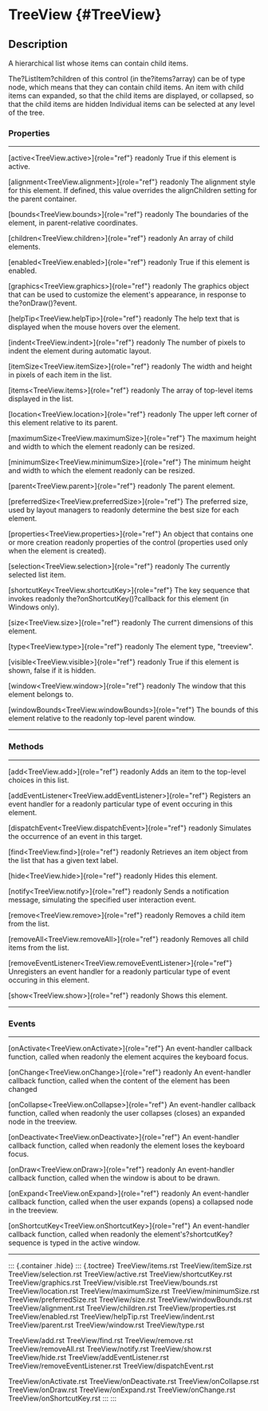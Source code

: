 TreeView {#TreeView}
========

Description
-----------

A hierarchical list whose items can contain child items.

The?ListItem?children of this control (in the?items?array) can be of
type node, which means that they can contain child items. An item with
child items can expanded, so that the child items are displayed, or
collapsed, so that the child items are hidden Individual items can be
selected at any level of the tree.

### Properties

  ------------------------------------------------------- -------------------------------------------------
  [active\<TreeView.active\>]{role="ref"} readonly        True if this element is active.

  [alignment\<TreeView.alignment\>]{role="ref"} readonly  The alignment style for this element. If defined,
                                                          this value overrides the alignChildren setting
                                                          for the parent container.

  [bounds\<TreeView.bounds\>]{role="ref"} readonly        The boundaries of the element, in parent-relative
                                                          coordinates.

  [children\<TreeView.children\>]{role="ref"} readonly    An array of child elements.

  [enabled\<TreeView.enabled\>]{role="ref"} readonly      True if this element is enabled.

  [graphics\<TreeView.graphics\>]{role="ref"} readonly    The graphics object that can be used to customize
                                                          the element\'s appearance, in response to
                                                          the?onDraw()?event.

  [helpTip\<TreeView.helpTip\>]{role="ref"} readonly      The help text that is displayed when the mouse
                                                          hovers over the element.

  [indent\<TreeView.indent\>]{role="ref"} readonly        The number of pixels to indent the element during
                                                          automatic layout.

  [itemSize\<TreeView.itemSize\>]{role="ref"} readonly    The width and height in pixels of each item in
                                                          the list.

  [items\<TreeView.items\>]{role="ref"} readonly          The array of top-level items displayed in the
                                                          list.

  [location\<TreeView.location\>]{role="ref"} readonly    The upper left corner of this element relative to
                                                          its parent.

  [maximumSize\<TreeView.maximumSize\>]{role="ref"}       The maximum height and width to which the element
  readonly                                                can be resized.

  [minimumSize\<TreeView.minimumSize\>]{role="ref"}       The minimum height and width to which the element
  readonly                                                can be resized.

  [parent\<TreeView.parent\>]{role="ref"} readonly        The parent element.

  [preferredSize\<TreeView.preferredSize\>]{role="ref"}   The preferred size, used by layout managers to
  readonly                                                determine the best size for each element.

  [properties\<TreeView.properties\>]{role="ref"}         An object that contains one or more creation
  readonly                                                properties of the control (properties used only
                                                          when the element is created).

  [selection\<TreeView.selection\>]{role="ref"} readonly  The currently selected list item.

  [shortcutKey\<TreeView.shortcutKey\>]{role="ref"}       The key sequence that invokes
  readonly                                                the?onShortcutKey()?callback for this element (in
                                                          Windows only).

  [size\<TreeView.size\>]{role="ref"} readonly            The current dimensions of this element.

  [type\<TreeView.type\>]{role="ref"} readonly            The element type, \"treeview\".

  [visible\<TreeView.visible\>]{role="ref"} readonly      True if this element is shown, false if it is
                                                          hidden.

  [window\<TreeView.window\>]{role="ref"} readonly        The window that this element belongs to.

  [windowBounds\<TreeView.windowBounds\>]{role="ref"}     The bounds of this element relative to the
  readonly                                                top-level parent window.
  ------------------------------------------------------- -------------------------------------------------

### Methods

  ------------------------------------------------------------------- ----------------------------------------
  [add\<TreeView.add\>]{role="ref"} readonly                          Adds an item to the top-level choices in
                                                                      this list.

  [addEventListener\<TreeView.addEventListener\>]{role="ref"}         Registers an event handler for a
  readonly                                                            particular type of event occuring in
                                                                      this element.

  [dispatchEvent\<TreeView.dispatchEvent\>]{role="ref"} readonly      Simulates the occurrence of an event in
                                                                      this target.

  [find\<TreeView.find\>]{role="ref"} readonly                        Retrieves an item object from the list
                                                                      that has a given text label.

  [hide\<TreeView.hide\>]{role="ref"} readonly                        Hides this element.

  [notify\<TreeView.notify\>]{role="ref"} readonly                    Sends a notification message, simulating
                                                                      the specified user interaction event.

  [remove\<TreeView.remove\>]{role="ref"} readonly                    Removes a child item from the list.

  [removeAll\<TreeView.removeAll\>]{role="ref"} readonly              Removes all child items from the list.

  [removeEventListener\<TreeView.removeEventListener\>]{role="ref"}   Unregisters an event handler for a
  readonly                                                            particular type of event occuring in
                                                                      this element.

  [show\<TreeView.show\>]{role="ref"} readonly                        Shows this element.
  ------------------------------------------------------------------- ----------------------------------------

### Events

  ------------------------------------------------------- -----------------------------------------------
  [onActivate\<TreeView.onActivate\>]{role="ref"}         An event-handler callback function, called when
  readonly                                                the element acquires the keyboard focus.

  [onChange\<TreeView.onChange\>]{role="ref"} readonly    An event-handler callback function, called when
                                                          the content of the element has been changed

  [onCollapse\<TreeView.onCollapse\>]{role="ref"}         An event-handler callback function, called when
  readonly                                                the user collapses (closes) an expanded node in
                                                          the treeview.

  [onDeactivate\<TreeView.onDeactivate\>]{role="ref"}     An event-handler callback function, called when
  readonly                                                the element loses the keyboard focus.

  [onDraw\<TreeView.onDraw\>]{role="ref"} readonly        An event-handler callback function, called when
                                                          the window is about to be drawn.

  [onExpand\<TreeView.onExpand\>]{role="ref"} readonly    An event-handler callback function, called when
                                                          the user expands (opens) a collapsed node in
                                                          the treeview.

  [onShortcutKey\<TreeView.onShortcutKey\>]{role="ref"}   An event-handler callback function, called when
  readonly                                                the element\'s?shortcutKey?sequence is typed in
                                                          the active window.
  ------------------------------------------------------- -----------------------------------------------

::: {.container .hide}
::: {.toctree}
TreeView/items.rst TreeView/itemSize.rst TreeView/selection.rst
TreeView/active.rst TreeView/shortcutKey.rst TreeView/graphics.rst
TreeView/visible.rst TreeView/bounds.rst TreeView/location.rst
TreeView/maximumSize.rst TreeView/minimumSize.rst
TreeView/preferredSize.rst TreeView/size.rst TreeView/windowBounds.rst
TreeView/alignment.rst TreeView/children.rst TreeView/properties.rst
TreeView/enabled.rst TreeView/helpTip.rst TreeView/indent.rst
TreeView/parent.rst TreeView/window.rst TreeView/type.rst

TreeView/add.rst TreeView/find.rst TreeView/remove.rst
TreeView/removeAll.rst TreeView/notify.rst TreeView/show.rst
TreeView/hide.rst TreeView/addEventListener.rst
TreeView/removeEventListener.rst TreeView/dispatchEvent.rst

TreeView/onActivate.rst TreeView/onDeactivate.rst
TreeView/onCollapse.rst TreeView/onDraw.rst TreeView/onExpand.rst
TreeView/onChange.rst TreeView/onShortcutKey.rst
:::
:::
